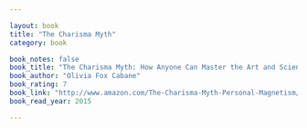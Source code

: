 ```yaml
---

layout: book
title: "The Charisma Myth"
category: book

book_notes: false
book_title: "The Charisma Myth: How Anyone Can Master the Art and Science of Personal Magnetis"
book_author: "Olivia Fox Cabane"
book_rating: 7
book_link: "http://www.amazon.com/The-Charisma-Myth-Personal-Magnetism/dp/1591845947"
book_read_year: 2015

---
```

